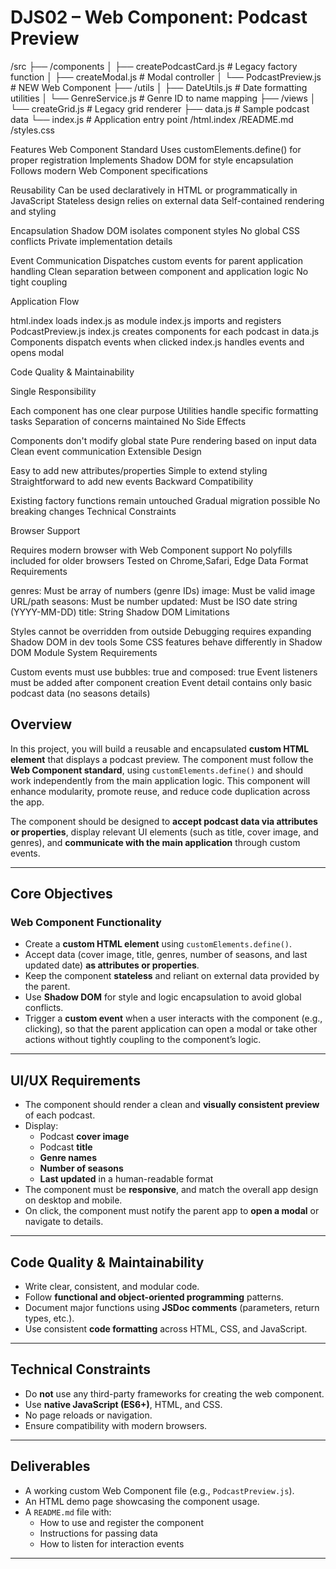 # DJS02 – Web Component: Podcast Preview
/src
├── /components
│   ├── createPodcastCard.js      # Legacy factory function
│   ├── createModal.js           # Modal controller
│   └── PodcastPreview.js        # NEW Web Component
├── /utils
│   ├── DateUtils.js             # Date formatting utilities
│   └── GenreService.js          # Genre ID to name mapping
├── /views
│   └── createGrid.js            # Legacy grid renderer
├── data.js                      # Sample podcast data
└── index.js                     # Application entry point
/html.index
/README.md
/styles.css


Features 
 Web Component Standard 
Uses customElements.define() for proper registration
Implements Shadow DOM for style encapsulation
Follows modern Web Component specifications
 

 Reusability 
Can be used declaratively in HTML or programmatically in JavaScript
Stateless design relies on external data
Self-contained rendering and styling
 

 Encapsulation 
Shadow DOM isolates component styles
No global CSS conflicts
Private implementation details
 

Event Communication 
Dispatches custom events for parent application handling
Clean separation between component and application logic
No tight coupling

Application Flow

html.index loads index.js as module
index.js imports and registers PodcastPreview.js
index.js creates components for each podcast in data.js
Components dispatch events when clicked
index.js handles events and opens modal

Code Quality & Maintainability

Single Responsibility

Each component has one clear purpose
Utilities handle specific formatting tasks
Separation of concerns maintained
No Side Effects

Components don't modify global state
Pure rendering based on input data
Clean event communication
Extensible Design

Easy to add new attributes/properties
Simple to extend styling
Straightforward to add new events
Backward Compatibility

Existing factory functions remain untouched
Gradual migration possible
No breaking changes
Technical Constraints

Browser Support

Requires modern browser with Web Component support
No polyfills included for older browsers
Tested on Chrome,Safari, Edge
 Data Format Requirements

genres: Must be array of numbers (genre IDs)
image: Must be valid image URL/path
seasons: Must be number
updated: Must be ISO date string (YYYY-MM-DD)
title: String
 Shadow DOM Limitations

Styles cannot be overridden from outside
Debugging requires expanding Shadow DOM in dev tools
Some CSS features behave differently in Shadow DOM
 Module System Requirements

Custom events must use bubbles: true and composed: true
Event listeners must be added after component creation
Event detail contains only basic podcast data (no seasons details)
 


## Overview

In this project, you will build a reusable and encapsulated **custom HTML element** that displays a podcast preview. The component must follow the **Web Component standard**, using `customElements.define()` and should work independently from the main application logic. This component will enhance modularity, promote reuse, and reduce code duplication across the app.

The component should be designed to **accept podcast data via attributes or properties**, display relevant UI elements (such as title, cover image, and genres), and **communicate with the main application** through custom events.

---

## Core Objectives

### Web Component Functionality

- Create a **custom HTML element** using `customElements.define()`.
- Accept data (cover image, title, genres, number of seasons, and last updated date) **as attributes or properties**.
- Keep the component **stateless** and reliant on external data provided by the parent.
- Use **Shadow DOM** for style and logic encapsulation to avoid global conflicts.
- Trigger a **custom event** when a user interacts with the component (e.g., clicking), so that the parent application can open a modal or take other actions without tightly coupling to the component’s logic.

---

## UI/UX Requirements

- The component should render a clean and **visually consistent preview** of each podcast.
- Display:
  - Podcast **cover image**
  - Podcast **title**
  - **Genre names**
  - **Number of seasons**
  - **Last updated** in a human-readable format
- The component must be **responsive**, and match the overall app design on desktop and mobile.
- On click, the component must notify the parent app to **open a modal** or navigate to details.

---

## Code Quality & Maintainability

- Write clear, consistent, and modular code.
- Follow **functional and object-oriented programming** patterns.
- Document major functions using **JSDoc comments** (parameters, return types, etc.).
- Use consistent **code formatting** across HTML, CSS, and JavaScript.

---

## Technical Constraints

- Do **not** use any third-party frameworks for creating the web component.
- Use **native JavaScript (ES6+)**, HTML, and CSS.
- No page reloads or navigation.
- Ensure compatibility with modern browsers.

---

## Deliverables

- A working custom Web Component file (e.g., `PodcastPreview.js`).
- An HTML demo page showcasing the component usage.
- A `README.md` file with:
  - How to use and register the component
  - Instructions for passing data
  - How to listen for interaction events

---
